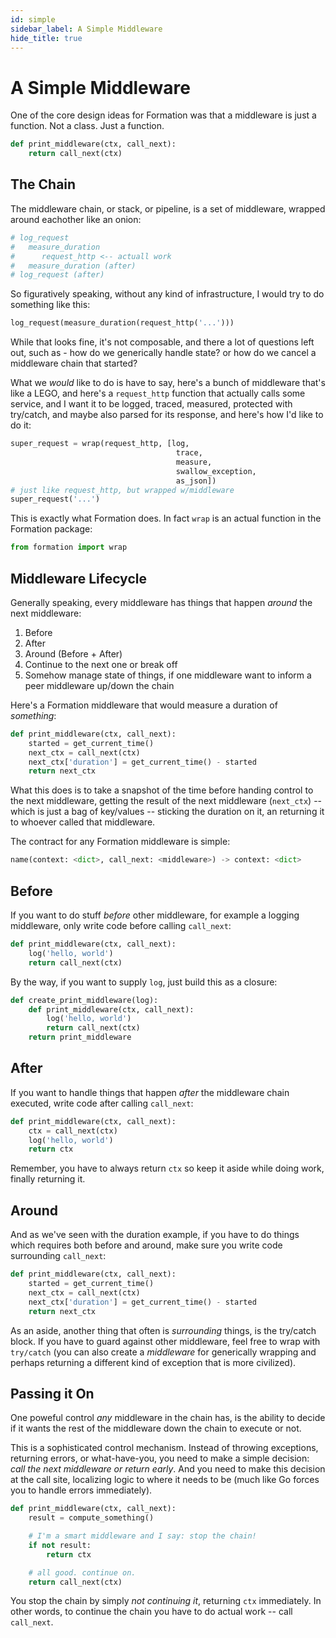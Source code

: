 ```yaml
---
id: simple
sidebar_label: A Simple Middleware
hide_title: true
---
```

# A Simple Middleware

One of the core design ideas for Formation was that a middleware is just a function. Not a class. Just a function.

```py
def print_middleware(ctx, call_next):
    return call_next(ctx)
```

## The Chain

The middleware chain, or stack, or pipeline, is a set of middleware, wrapped around eachother like an onion:

```py
# log_request
#   measure_duration
#      request_http <-- actuall work
#   measure_duration (after)
# log_request (after)
```

So figuratively speaking, without any kind of infrastructure, I would try to do something like this:

```py
log_request(measure_duration(request_http('...')))
```

While that looks fine, it's not composable, and there a lot of questions left out, such as - how do we generically handle state? or how do we cancel a middleware chain that started?

What we _would_ like to do is have to say, here's a bunch of middleware that's like a LEGO, and here's a `request_http` function that actually calls some service, and I want it to be logged, traced, measured, protected with try/catch, and maybe also parsed for its response, and here's how I'd like to do it:

```py
super_request = wrap(request_http, [log,  
                                     trace, 
                                     measure, 
                                     swallow_exception, 
                                     as_json])
# just like request_http, but wrapped w/middleware
super_request('...')
```

This is exactly what Formation does. In fact `wrap` is an actual function in the Formation package:

```py
from formation import wrap
```


## Middleware Lifecycle

Generally speaking, every middleware has things that happen _around_ the next middleware:


1. Before 
2. After
3. Around (Before + After)
4. Continue to the next one or break off
5. Somehow manage state of things, if one middleware want to inform a peer middleware up/down the chain

Here's a Formation middleware that would measure a duration of _something_:

```py
def print_middleware(ctx, call_next):
    started = get_current_time()
    next_ctx = call_next(ctx)
    next_ctx['duration'] = get_current_time() - started
    return next_ctx
```

What this does is to take a snapshot of the time before handing control to the next middleware, getting the result of the next middleware (`next_ctx`) -- which is just a bag of key/values -- sticking the duration on it, an returning it to whoever called that middleware.

The contract for any Formation middleware is simple:

```py
name(context: <dict>, call_next: <middleware>) -> context: <dict>
```


## Before

If you want to do stuff _before_ other middleware, for example a logging middleware, only write code before calling `call_next`:

```py
def print_middleware(ctx, call_next):
    log('hello, world')
    return call_next(ctx)
```

By the way, if you want to supply `log`, just build this as a closure:

```py
def create_print_middleware(log):
    def print_middleware(ctx, call_next):
        log('hello, world')
        return call_next(ctx)
    return print_middleware
```

## After

If you want to handle things that happen _after_ the middleware chain executed, write code after calling `call_next`:

```py
def print_middleware(ctx, call_next):
    ctx = call_next(ctx)
    log('hello, world')
    return ctx
```

Remember, you have to always return `ctx` so keep it aside while doing work, finally returning it.

## Around

And as we've seen with the duration example, if you have to do things which requires both before and around, make sure you write code surrounding `call_next`:

```py
def print_middleware(ctx, call_next):
    started = get_current_time()
    next_ctx = call_next(ctx)
    next_ctx['duration'] = get_current_time() - started
    return next_ctx
```

As an aside, another thing that often is _surrounding_ things, is the try/catch block. If you have to guard against other middleware, feel free to wrap with `try/catch` (you can also create a _middleware_ for generically wrapping and perhaps returning a different kind of exception that is more civilized).


## Passing it On

One poweful control _any_ middleware in the chain has, is the ability to decide if it wants the rest of the middleware down the chain to execute or not.

This is a sophisticated control mechanism. Instead of throwing exceptions, returning errors, or what-have-you, you need to make a simple decision: _call the next middleware or return early_. And you need to make this decision at the call site, localizing logic to where it needs to be (much like Go forces you to handle errors immediately).


```py
def print_middleware(ctx, call_next):
    result = compute_something()

    # I'm a smart middleware and I say: stop the chain!
    if not result: 
        return ctx

    # all good. continue on.
    return call_next(ctx)
```


You stop the chain by simply _not continuing it_, returning `ctx` immediately. In other words, to continue the chain you have to do actual work -- call `call_next`.
